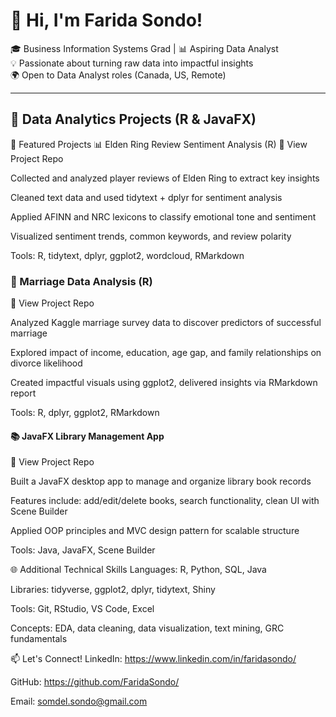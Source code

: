 # 👋 Hi, I'm Farida Sondo!

🎓 Business Information Systems Grad | 📊 Aspiring Data Analyst  
💡 Passionate about turning raw data into impactful insights  
🌍 Open to Data Analyst roles (Canada, US, Remote)

---

## 💼 Data Analytics Projects (R & JavaFX)

🚀 Featured Projects
📊 Elden Ring Review Sentiment Analysis (R)
🔗 View Project Repo

Collected and analyzed player reviews of Elden Ring to extract key insights

Cleaned text data and used tidytext + dplyr for sentiment analysis

Applied AFINN and NRC lexicons to classify emotional tone and sentiment

Visualized sentiment trends, common keywords, and review polarity

Tools: R, tidytext, dplyr, ggplot2, wordcloud, RMarkdown

### 💍 Marriage Data Analysis (R)
🔗 View Project Repo

Analyzed Kaggle marriage survey data to discover predictors of successful marriage

Explored impact of income, education, age gap, and family relationships on divorce likelihood

Created impactful visuals using ggplot2, delivered insights via RMarkdown report

Tools: R, dplyr, ggplot2, RMarkdown

#### 📚 JavaFX Library Management App
🔗 View Project Repo

Built a JavaFX desktop app to manage and organize library book records

Features include: add/edit/delete books, search functionality, clean UI with Scene Builder

Applied OOP principles and MVC design pattern for scalable structure

Tools: Java, JavaFX, Scene Builder

🌐 Additional Technical Skills
Languages: R, Python, SQL, Java

Libraries: tidyverse, ggplot2, dplyr, tidytext, Shiny

Tools: Git, RStudio, VS Code, Excel

Concepts: EDA, data cleaning, data visualization, text mining, GRC fundamentals

📫 Let's Connect!
LinkedIn: https://www.linkedin.com/in/faridasondo/

GitHub: https://github.com/FaridaSondo/

Email: somdel.sondo@gmail.com


